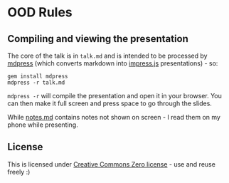 # OOD Rules

## Compiling and viewing the presentation

The core of the talk is in `talk.md` and is intended to be processed by [mdpress](http://egonschiele.github.io/mdpress/) (which converts markdown into [impress.js](http://bartaz.github.io/impress.js) presentations) - so:

```
gem install mdpress
mdpress -r talk.md
```

`mdpress -r` will compile the presentation and open it in your browser.  You can then make it full screen and press space to go through the slides.

While [notes.md](notes.md) contains notes not shown on screen - I read them on my phone while presenting.

## License

This is licensed under [Creative Commons Zero license](https://creativecommons.org/publicdomain/zero/1.0/) - use and reuse freely :)
